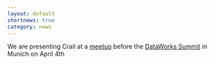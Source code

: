 ```yaml
---
layout: default
shortnews: true
category: news
---
```


We are presenting Crail at a [meetup](https://www.meetup.com/Big-Data-Developers-in-Munich/events/238408703/) before the [DataWorks Summit](https://dataworkssummit.com/munich-2017/agenda/#20170404) in Munich on April 4th
